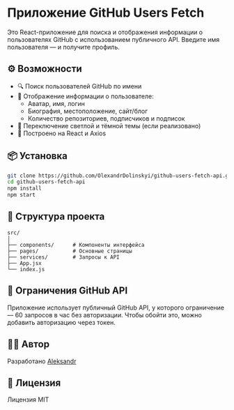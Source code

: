 # Приложение GitHub Users Fetch

Это React-приложение для поиска и отображения информации о пользователях GitHub с использованием публичного API. Введите имя пользователя — и получите профиль.

## ⚙️ Возможности

- 🔍 Поиск пользователей GitHub по имени
- 👤 Отображение информации о пользователе:
  - Аватар, имя, логин
  - Биография, местоположение, сайт/блог
  - Количество репозиториев, подписчиков и подписок
- 🌙 Переключение светлой и тёмной темы (если реализовано)
- 🚀 Построено на React и Axios 

## 📦 Установка

```bash
git clone https://github.com/OlexandrDolinskyi/github-users-fetch-api.git
cd github-users-fetch-api
npm install
npm start
````

## 📁 Структура проекта

```
src/
│
├── components/      # Компоненты интерфейса
├── pages/           # Основные страницы
├── services/        # Запросы к API
├── App.jsx
└── index.js
```

## 🔐 Ограничения GitHub API

Приложение использует публичный GitHub API, у которого ограничение — 60 запросов в час без авторизации. Чтобы обойти это, можно добавить авторизацию через токен.

## 🧑‍💻 Автор

Разработано [Aleksandr](https://github.com/Sasha-08170)

## 📜 Лицензия

Лицензия MIT
